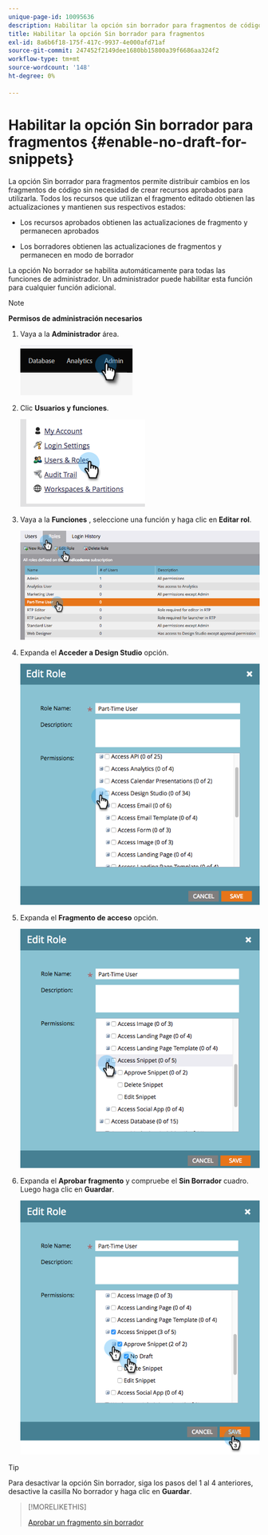 ```yaml
---
unique-page-id: 10095636
description: Habilitar la opción sin borrador para fragmentos de código - Documentos de Marketo - Documentación del producto
title: Habilitar la opción Sin borrador para fragmentos
exl-id: 8a6b6f18-175f-417c-9937-4e000afd71af
source-git-commit: 247452f2149dee1680bb15800a39f6686aa324f2
workflow-type: tm+mt
source-wordcount: '148'
ht-degree: 0%

---
```


# Habilitar la opción Sin borrador para fragmentos {#enable-no-draft-for-snippets}

La opción Sin borrador para fragmentos permite distribuir cambios en los fragmentos de código sin necesidad de crear recursos aprobados para utilizarla. Todos los recursos que utilizan el fragmento editado obtienen las actualizaciones y mantienen sus respectivos estados:

* Los recursos aprobados obtienen las actualizaciones de fragmento y permanecen aprobados

* Los borradores obtienen las actualizaciones de fragmentos y permanecen en modo de borrador

La opción No borrador se habilita automáticamente para todas las funciones de administrador. Un administrador puede habilitar esta función para cualquier función adicional.

>[!NOTE]
>
>**Permisos de administración necesarios**

1. Vaya a la **Administrador** área.

   ![](assets/enable-no-draft-for-snippets-1.png)

1. Clic **Usuarios y funciones**.

   ![](assets/enable-no-draft-for-snippets-2.png)

1. Vaya a la **Funciones** , seleccione una función y haga clic en **Editar rol**.

   ![](assets/enable-no-draft-for-snippets-3.png)

1. Expanda el **Acceder a Design Studio** opción.

   ![](assets/enable-no-draft-for-snippets-4.png)

1. Expanda el **Fragmento de acceso** opción.

   ![](assets/enable-no-draft-for-snippets-5.png)

1. Expanda el **Aprobar fragmento** y compruebe el **Sin Borrador** cuadro. Luego haga clic en **Guardar**.

   ![](assets/enable-no-draft-for-snippets-6.png)

>[!TIP]
>
>Para desactivar la opción Sin borrador, siga los pasos del 1 al 4 anteriores, desactive la casilla No borrador y haga clic en **Guardar**.

>[!MORELIKETHIS]
>
>[Aprobar un fragmento sin borrador](/help/marketo/product-docs/personalization/segmentation-and-snippets/snippets/approve-a-snippet-with-no-draft.md)
